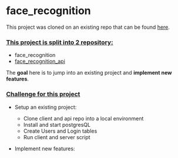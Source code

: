 # face_recognition

This project was cloned on an existing repo that can be found [here](https://github.com/aneagoie/smart-brain).

### <u>This project is split into 2 repository:</u>

- face_recognition
- [face_recognition_api](https://github.com/michaelbretagne/face_recognition_api)

The **goal** here is to jump into an existing project and **implement new features**.

### <u>Challenge for this project</u>

- Setup an existing project:

  - Clone client and api repo into a local environment
  - Install and start postgresQL
  - Create Users and Login tables
  - Run client and server script

- Implement new features:
